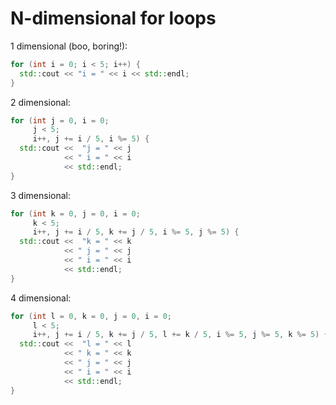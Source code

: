 # N-dimensional for loops

1 dimensional (boo, boring!):

```c++
for (int i = 0; i < 5; i++) {
  std::cout << "i = " << i << std::endl;
}
```

2 dimensional:

```c++
for (int j = 0, i = 0;
     j < 5;
     i++, j += i / 5, i %= 5) {
  std::cout <<  "j = " << j
            << " i = " << i
            << std::endl;
}
```

3 dimensional:

```c++
for (int k = 0, j = 0, i = 0;
     k < 5;
     i++, j += i / 5, k += j / 5, i %= 5, j %= 5) {
  std::cout <<  "k = " << k
            << " j = " << j
            << " i = " << i
            << std::endl;
}
```

4 dimensional:

```c++
for (int l = 0, k = 0, j = 0, i = 0;
     l < 5;
     i++, j += i / 5, k += j / 5, l += k / 5, i %= 5, j %= 5, k %= 5) {
  std::cout <<  "l = " << l
            << " k = " << k
            << " j = " << j
            << " i = " << i
            << std::endl;
}
```

